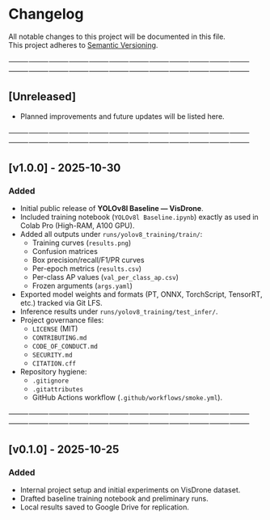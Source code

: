 # Changelog

All notable changes to this project will be documented in this file.  
This project adheres to [Semantic Versioning](https://semver.org/).

⸻⸻⸻⸻⸻⸻⸻⸻⸻⸻⸻⸻⸻⸻⸻⸻⸻⸻⸻⸻⸻⸻⸻⸻

## [Unreleased]
- Planned improvements and future updates will be listed here.

⸻⸻⸻⸻⸻⸻⸻⸻⸻⸻⸻⸻⸻⸻⸻⸻⸻⸻⸻⸻⸻⸻⸻⸻

## [v1.0.0] - 2025-10-30
### Added
- Initial public release of **YOLOv8l Baseline — VisDrone**.
- Included training notebook (`YOLOv8l Baseline.ipynb`) exactly as used in Colab Pro (High-RAM, A100 GPU).
- Added all outputs under `runs/yolov8_training/train/`:
  - Training curves (`results.png`)
  - Confusion matrices
  - Box precision/recall/F1/PR curves
  - Per-epoch metrics (`results.csv`)
  - Per-class AP values (`val_per_class_ap.csv`)
  - Frozen arguments (`args.yaml`)
- Exported model weights and formats (PT, ONNX, TorchScript, TensorRT, etc.) tracked via Git LFS.
- Inference results under `runs/yolov8_training/test_infer/`.
- Project governance files:
  - `LICENSE` (MIT)
  - `CONTRIBUTING.md`
  - `CODE_OF_CONDUCT.md`
  - `SECURITY.md`
  - `CITATION.cff`
- Repository hygiene:
  - `.gitignore`
  - `.gitattributes`
  - GitHub Actions workflow (`.github/workflows/smoke.yml`).

⸻⸻⸻⸻⸻⸻⸻⸻⸻⸻⸻⸻⸻⸻⸻⸻⸻⸻⸻⸻⸻⸻⸻⸻

## [v0.1.0] - 2025-10-25
### Added
- Internal project setup and initial experiments on VisDrone dataset.
- Drafted baseline training notebook and preliminary runs.
- Local results saved to Google Drive for replication.
